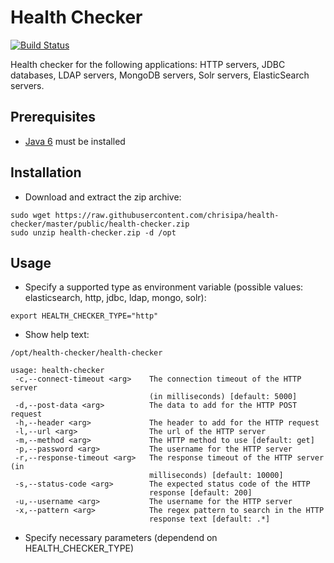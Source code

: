 Health Checker
=======

[![Build Status](https://papke.it/jenkins/buildStatus/icon?job=health-checker)](https://papke.it/jenkins/job/health-checker/)

Health checker for the following applications: HTTP servers, JDBC databases, LDAP servers, MongoDB servers, Solr servers, ElasticSearch servers. 

Prerequisites
-------------
* [Java 6](http://www.oracle.com/technetwork/java/javase/downloads/index.html) must be installed

Installation
-------------
* Download and extract the zip archive:
```
sudo wget https://raw.githubusercontent.com/chrisipa/health-checker/master/public/health-checker.zip
sudo unzip health-checker.zip -d /opt
```

Usage
-------------
* Specify a supported type as environment variable (possible values: elasticsearch, http, jdbc, ldap, mongo, solr):
```
export HEALTH_CHECKER_TYPE="http"
```
* Show help text:
```
/opt/health-checker/health-checker

usage: health-checker
 -c,--connect-timeout <arg>    The connection timeout of the HTTP server
                               (in milliseconds) [default: 5000]
 -d,--post-data <arg>          The data to add for the HTTP POST request
 -h,--header <arg>             The header to add for the HTTP request
 -l,--url <arg>                The url of the HTTP server
 -m,--method <arg>             The HTTP method to use [default: get]
 -p,--password <arg>           The username for the HTTP server
 -r,--response-timeout <arg>   The response timeout of the HTTP server (in
                               milliseconds) [default: 10000]
 -s,--status-code <arg>        The expected status code of the HTTP
                               response [default: 200]
 -u,--username <arg>           The username for the HTTP server
 -x,--pattern <arg>            The regex pattern to search in the HTTP
                               response text [default: .*]
```
* Specify necessary parameters (dependend on HEALTH_CHECKER_TYPE)
